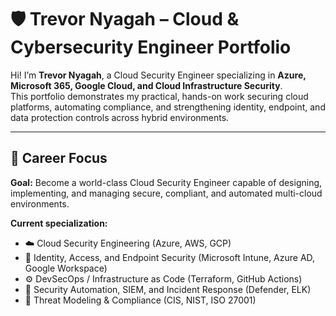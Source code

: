 # 🛡️ Trevor Nyagah – Cloud & Cybersecurity Engineer Portfolio

Hi! I’m **Trevor Nyagah**, a Cloud Security Engineer specializing in **Azure, Microsoft 365, Google Cloud, and Cloud Infrastructure Security**.  
This portfolio demonstrates my practical, hands-on work securing cloud platforms, automating compliance, and strengthening identity, endpoint, and data protection controls across hybrid environments.

---

## 🎯 Career Focus
**Goal:** Become a world-class Cloud Security Engineer capable of designing, implementing, and managing secure, compliant, and automated multi-cloud environments.  

**Current specialization:**
- ☁️ Cloud Security Engineering (Azure, AWS, GCP)
- 🔐 Identity, Access, and Endpoint Security (Microsoft Intune, Azure AD, Google Workspace)
- ⚙️ DevSecOps / Infrastructure as Code (Terraform, GitHub Actions)
- 🧠 Security Automation, SIEM, and Incident Response (Defender, ELK)
- 🧩 Threat Modeling & Compliance (CIS, NIST, ISO 27001)
